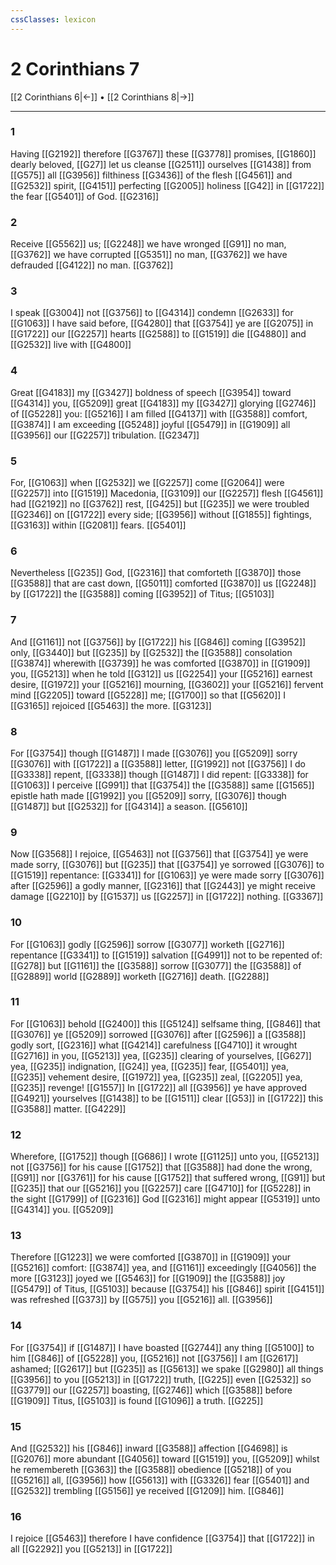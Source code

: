 ```yaml
---
cssClasses: lexicon
---
```

# 2 Corinthians 7

[[2 Corinthians 6|←]] • [[2 Corinthians 8|→]]

---

### 1
Having [[G2192]] therefore [[G3767]] these [[G3778]] promises, [[G1860]] dearly beloved, [[G27]] let us cleanse [[G2511]] ourselves [[G1438]] from [[G575]] all [[G3956]] filthiness [[G3436]] of the flesh [[G4561]] and [[G2532]] spirit, [[G4151]] perfecting [[G2005]] holiness [[G42]] in [[G1722]] the fear [[G5401]] of God. [[G2316]]

### 2
Receive [[G5562]] us; [[G2248]] we have wronged [[G91]] no man, [[G3762]] we have corrupted [[G5351]] no man, [[G3762]] we have defrauded [[G4122]] no man. [[G3762]]

### 3
I speak [[G3004]] not [[G3756]] to [[G4314]] condemn [[G2633]] for [[G1063]] I have said before, [[G4280]] that [[G3754]] ye are [[G2075]] in [[G1722]] our [[G2257]] hearts [[G2588]] to [[G1519]] die [[G4880]] and [[G2532]] live with [[G4800]]

### 4
Great [[G4183]] my [[G3427]] boldness of speech [[G3954]] toward [[G4314]] you, [[G5209]] great [[G4183]] my [[G3427]] glorying [[G2746]] of [[G5228]] you: [[G5216]] I am filled [[G4137]]  with [[G3588]] comfort, [[G3874]] I am exceeding [[G5248]] joyful [[G5479]] in [[G1909]] all [[G3956]] our [[G2257]] tribulation. [[G2347]]

### 5
For, [[G1063]] when [[G2532]] we [[G2257]] come [[G2064]] were [[G2257]] into [[G1519]] Macedonia, [[G3109]] our [[G2257]] flesh [[G4561]] had [[G2192]] no [[G3762]] rest, [[G425]] but [[G235]] we were troubled [[G2346]] on [[G1722]] every side; [[G3956]] without [[G1855]] fightings, [[G3163]] within [[G2081]] fears. [[G5401]]

### 6
Nevertheless [[G235]] God, [[G2316]] that comforteth [[G3870]] those [[G3588]] that are cast down, [[G5011]] comforted [[G3870]] us [[G2248]] by [[G1722]] the [[G3588]] coming [[G3952]] of Titus; [[G5103]]

### 7
And [[G1161]] not [[G3756]] by [[G1722]] his [[G846]] coming [[G3952]] only, [[G3440]] but [[G235]] by [[G2532]] the [[G3588]] consolation [[G3874]] wherewith [[G3739]] he was comforted [[G3870]] in [[G1909]] you, [[G5213]] when he told [[G312]] us [[G2254]] your [[G5216]] earnest desire, [[G1972]] your [[G5216]] mourning, [[G3602]] your [[G5216]] fervent mind [[G2205]] toward [[G5228]] me; [[G1700]] so that [[G5620]] I [[G3165]] rejoiced [[G5463]] the more. [[G3123]]

### 8
For [[G3754]] though [[G1487]] I made [[G3076]] you [[G5209]] sorry [[G3076]] with [[G1722]]  a [[G3588]] letter, [[G1992]] not [[G3756]] I do [[G3338]] repent, [[G3338]] though [[G1487]] I did repent: [[G3338]] for [[G1063]] I perceive [[G991]] that [[G3754]] the [[G3588]] same [[G1565]] epistle hath made [[G1992]] you [[G5209]] sorry, [[G3076]] though [[G1487]] but [[G2532]] for [[G4314]] a season. [[G5610]]

### 9
Now [[G3568]] I rejoice, [[G5463]] not [[G3756]] that [[G3754]] ye were made sorry, [[G3076]] but [[G235]] that [[G3754]] ye sorrowed [[G3076]] to [[G1519]] repentance: [[G3341]] for [[G1063]] ye were made sorry [[G3076]] after [[G2596]] a godly manner, [[G2316]] that [[G2443]] ye might receive damage [[G2210]] by [[G1537]] us [[G2257]] in [[G1722]] nothing. [[G3367]]

### 10
For [[G1063]] godly [[G2596]] sorrow [[G3077]] worketh [[G2716]] repentance [[G3341]] to [[G1519]] salvation [[G4991]] not to be repented of: [[G278]] but [[G1161]] the [[G3588]] sorrow [[G3077]] the [[G3588]] of [[G2889]] world [[G2889]] worketh [[G2716]] death. [[G2288]]

### 11
For [[G1063]] behold [[G2400]] this [[G5124]] selfsame thing, [[G846]] that [[G3076]] ye [[G5209]] sorrowed [[G3076]] after [[G2596]] a [[G3588]] godly sort, [[G2316]] what [[G4214]] carefulness [[G4710]] it wrought [[G2716]] in you, [[G5213]] yea, [[G235]] clearing of yourselves, [[G627]] yea, [[G235]] indignation, [[G24]] yea, [[G235]] fear, [[G5401]] yea, [[G235]] vehement desire, [[G1972]] yea, [[G235]] zeal, [[G2205]] yea, [[G235]] revenge! [[G1557]] In [[G1722]] all [[G3956]] ye have approved [[G4921]] yourselves [[G1438]] to be [[G1511]] clear [[G53]] in [[G1722]]  this [[G3588]] matter. [[G4229]]

### 12
Wherefore, [[G1752]] though [[G686]] I wrote [[G1125]] unto you, [[G5213]] not [[G3756]] for his cause [[G1752]] that [[G3588]] had done the wrong, [[G91]] nor [[G3761]] for his cause [[G1752]] that suffered wrong, [[G91]] but [[G235]] that our [[G5216]]  you [[G2257]] care [[G4710]] for [[G5228]] in the sight [[G1799]] of [[G2316]] God [[G2316]] might appear [[G5319]] unto [[G4314]] you. [[G5209]]

### 13
Therefore [[G1223]] we were comforted [[G3870]] in [[G1909]] your [[G5216]] comfort: [[G3874]] yea, and [[G1161]] exceedingly [[G4056]] the more [[G3123]] joyed we [[G5463]] for [[G1909]] the [[G3588]] joy [[G5479]] of Titus, [[G5103]] because [[G3754]] his [[G846]] spirit [[G4151]] was refreshed [[G373]] by [[G575]] you [[G5216]] all. [[G3956]]

### 14
For [[G3754]] if [[G1487]] I have boasted [[G2744]] any thing [[G5100]] to him [[G846]] of [[G5228]] you, [[G5216]] not [[G3756]] I am [[G2617]] ashamed; [[G2617]] but [[G235]] as [[G5613]] we spake [[G2980]] all things [[G3956]] to you [[G5213]] in [[G1722]] truth, [[G225]] even [[G2532]] so [[G3779]] our [[G2257]] boasting, [[G2746]] which [[G3588]] before [[G1909]] Titus, [[G5103]] is found [[G1096]] a truth. [[G225]]

### 15
And [[G2532]] his [[G846]]  inward [[G3588]] affection [[G4698]] is [[G2076]] more abundant [[G4056]] toward [[G1519]] you, [[G5209]] whilst he remembereth [[G363]] the [[G3588]] obedience [[G5218]] of you [[G5216]] all, [[G3956]] how [[G5613]] with [[G3326]] fear [[G5401]] and [[G2532]] trembling [[G5156]] ye received [[G1209]] him. [[G846]]

### 16
I rejoice [[G5463]] therefore I have confidence [[G3754]] that [[G1722]]  in all [[G2292]] you [[G5213]] in [[G1722]]